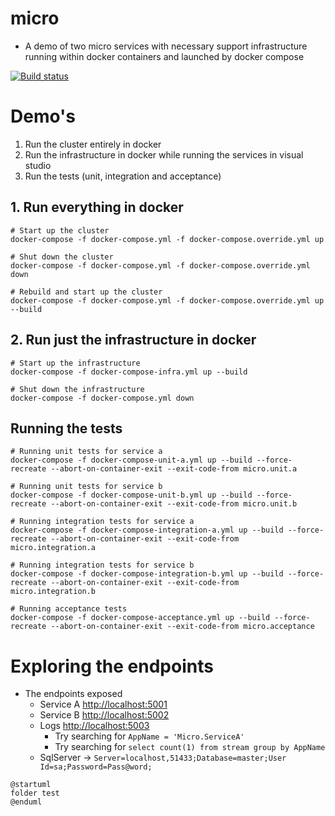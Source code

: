 # micro
- A demo of two micro services with necessary support infrastructure running within docker containers and launched by docker compose

[![Build status](https://ci.appveyor.com/api/projects/status/e29quxiplixm9v7x?svg=true)](https://ci.appveyor.com/project/PeterKneale/micro)

# Demo's

1. Run the cluster entirely in docker
2. Run the infrastructure in docker while running the services in visual studio
3. Run the tests (unit, integration and acceptance)

## 1. Run everything in docker

```
# Start up the cluster
docker-compose -f docker-compose.yml -f docker-compose.override.yml up

# Shut down the cluster
docker-compose -f docker-compose.yml -f docker-compose.override.yml down

# Rebuild and start up the cluster
docker-compose -f docker-compose.yml -f docker-compose.override.yml up --build
```

## 2. Run just the infrastructure in docker

```
# Start up the infrastructure
docker-compose -f docker-compose-infra.yml up --build

# Shut down the infrastructure
docker-compose -f docker-compose.yml down
```

## Running the tests
```
# Running unit tests for service a
docker-compose -f docker-compose-unit-a.yml up --build --force-recreate --abort-on-container-exit --exit-code-from micro.unit.a

# Running unit tests for service b
docker-compose -f docker-compose-unit-b.yml up --build --force-recreate --abort-on-container-exit --exit-code-from micro.unit.b

# Running integration tests for service a
docker-compose -f docker-compose-integration-a.yml up --build --force-recreate --abort-on-container-exit --exit-code-from micro.integration.a

# Running integration tests for service b
docker-compose -f docker-compose-integration-b.yml up --build --force-recreate --abort-on-container-exit --exit-code-from micro.integration.b

# Running acceptance tests
docker-compose -f docker-compose-acceptance.yml up --build --force-recreate --abort-on-container-exit --exit-code-from micro.acceptance
```


# Exploring the endpoints

- The endpoints exposed
    - Service A [http://localhost:5001](http://localhost:5001)
    - Service B [http://localhost:5002](http://localhost:5002)
    - Logs [http://localhost:5003](http://localhost:5003)
        - Try searching for `AppName = 'Micro.ServiceA'`
        - Try searching for `select count(1) from stream group by AppName`
    - SqlServer -> `Server=localhost,51433;Database=master;User Id=sa;Password=Pass@word;`

```plantuml
@startuml
folder test 
@enduml
```
